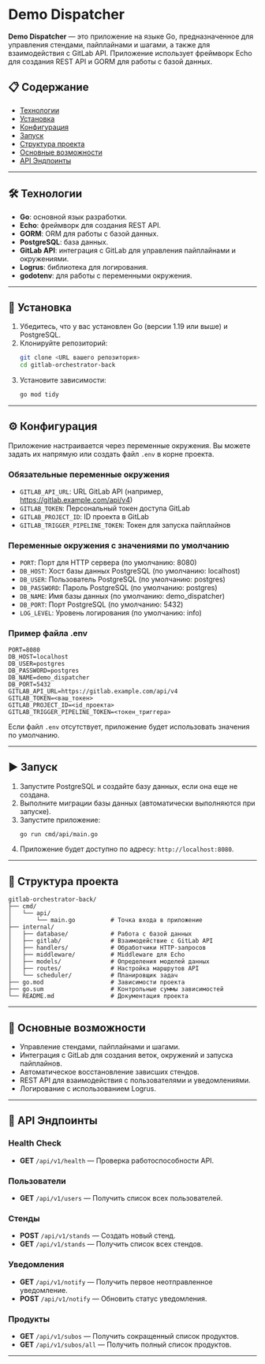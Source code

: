 # Demo Dispatcher

**Demo Dispatcher** — это приложение на языке Go, предназначенное для управления стендами, пайплайнами и шагами, а также для взаимодействия с GitLab API. Приложение использует фреймворк Echo для создания REST API и GORM для работы с базой данных.

## 📋 Содержание

- [Технологии](#технологии)
- [Установка](#установка)
- [Конфигурация](#конфигурация)
- [Запуск](#запуск)
- [Структура проекта](#структура-проекта)
- [Основные возможности](#основные-возможности)
- [API Эндпоинты](#api-эндпоинты)

---

## 🛠 Технологии

- **Go**: основной язык разработки.
- **Echo**: фреймворк для создания REST API.
- **GORM**: ORM для работы с базой данных.
- **PostgreSQL**: база данных.
- **GitLab API**: интеграция с GitLab для управления пайплайнами и окружениями.
- **Logrus**: библиотека для логирования.
- **godotenv**: для работы с переменными окружения.

---

## 🚀 Установка

1. Убедитесь, что у вас установлен Go (версии 1.19 или выше) и PostgreSQL.
2. Клонируйте репозиторий:
   ```bash
   git clone <URL вашего репозитория>
   cd gitlab-orchestrator-back
   ```
3. Установите зависимости:
   ```bash
   go mod tidy
   ```

---

## ⚙️ Конфигурация

Приложение настраивается через переменные окружения. Вы можете задать их напрямую или создать файл `.env` в корне проекта.

### Обязательные переменные окружения

- `GITLAB_API_URL`: URL GitLab API (например, https://gitlab.example.com/api/v4)
- `GITLAB_TOKEN`: Персональный токен доступа GitLab
- `GITLAB_PROJECT_ID`: ID проекта в GitLab
- `GITLAB_TRIGGER_PIPELINE_TOKEN`: Токен для запуска пайплайнов

### Переменные окружения с значениями по умолчанию

- `PORT`: Порт для HTTP сервера (по умолчанию: 8080)
- `DB_HOST`: Хост базы данных PostgreSQL (по умолчанию: localhost)
- `DB_USER`: Пользователь PostgreSQL (по умолчанию: postgres)
- `DB_PASSWORD`: Пароль PostgreSQL (по умолчанию: postgres)
- `DB_NAME`: Имя базы данных (по умолчанию: demo_dispatcher)
- `DB_PORT`: Порт PostgreSQL (по умолчанию: 5432)
- `LOG_LEVEL`: Уровень логирования (по умолчанию: info)

### Пример файла .env

```env
PORT=8080
DB_HOST=localhost
DB_USER=postgres
DB_PASSWORD=postgres
DB_NAME=demo_dispatcher
DB_PORT=5432
GITLAB_API_URL=https://gitlab.example.com/api/v4
GITLAB_TOKEN=<ваш_токен>
GITLAB_PROJECT_ID=<id_проекта>
GITLAB_TRIGGER_PIPELINE_TOKEN=<токен_триггера>
```

Если файл `.env` отсутствует, приложение будет использовать значения по умолчанию.

---

## ▶️ Запуск

1. Запустите PostgreSQL и создайте базу данных, если она еще не создана.
2. Выполните миграции базы данных (автоматически выполняются при запуске).
3. Запустите приложение:
   ```bash
   go run cmd/api/main.go
   ```
4. Приложение будет доступно по адресу: `http://localhost:8080`.

---

## 📂 Структура проекта

```plaintext
gitlab-orchestrator-back/
├── cmd/
│   └── api/
│       └── main.go          # Точка входа в приложение
├── internal/
│   ├── database/            # Работа с базой данных
│   ├── gitlab/              # Взаимодействие с GitLab API
│   ├── handlers/            # Обработчики HTTP-запросов
│   ├── middleware/          # Middleware для Echo
│   ├── models/              # Определения моделей данных
│   ├── routes/              # Настройка маршрутов API
│   └── scheduler/           # Планировщик задач
├── go.mod                   # Зависимости проекта
├── go.sum                   # Контрольные суммы зависимостей
└── README.md                # Документация проекта
```

---

## 🌟 Основные возможности

- Управление стендами, пайплайнами и шагами.
- Интеграция с GitLab для создания веток, окружений и запуска пайплайнов.
- Автоматическое восстановление зависших стендов.
- REST API для взаимодействия с пользователями и уведомлениями.
- Логирование с использованием Logrus.

---

## 📖 API Эндпоинты

### **Health Check**
- **GET** `/api/v1/health` — Проверка работоспособности API.

### **Пользователи**
- **GET** `/api/v1/users` — Получить список всех пользователей.

### **Стенды**
- **POST** `/api/v1/stands` — Создать новый стенд.
- **GET** `/api/v1/stands` — Получить список всех стендов.

### **Уведомления**
- **GET** `/api/v1/notify` — Получить первое неотправленное уведомление.
- **POST** `/api/v1/notify` — Обновить статус уведомления.

### **Продукты**
- **GET** `/api/v1/subos` — Получить сокращенный список продуктов.
- **GET** `/api/v1/subos/all` — Получить полный список продуктов.

---